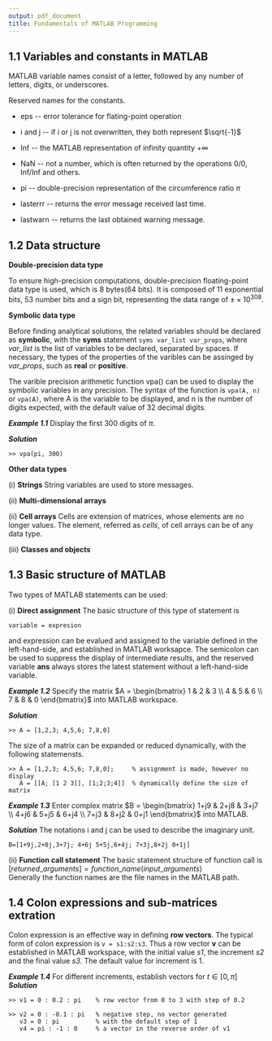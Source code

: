 ```yaml
---
output: pdf_document
title: Fundamentals of MATLAB Programming
---
```


## 1.1 Variables and constants in MATLAB
MATLAB variable names consist of a letter, followed by any number of letters, digits, or underscores.  

Reserved names for the constants.    
* eps -- error tolerance for flating-point operation  
 
* i and j -- if i or j is not overwritten, they both represent $\sqrt{-1}$

* Inf -- the MATLAB representation of infinity quantity $+\infty$

* NaN -- not a number, which is often returned by the operations 0/0, Inf/Inf and others.

* pi -- double-precision representation of the circumference ratio $\pi$

* lasterrr -- returns the error message received last time.

* lastwarn -- returns the last obtained warning message.

## 1.2 Data structure
**Double-precision data type**

To ensure high-precision computations, double-precision floating-point data type is used, which is 8 bytes(64 bits). It is composed of 11 exponential bits, 53 number bits and a sign bit, representing the data range of $\pm \times 10^{308}$.

**Symbolic data type**

Before finding analytical solutions, the related variables should be declared as **symbolic**, with the **syms** statement `syms var_list var_props`, where _var\_list_ is the list of variables to be declared, separated by spaces. If necessary, the types of the properties of the varibles can be assinged by _var\_props_, such as **real** or **positive**.

The varible precision arithmetic function vpa() can be used to display the symbolic variables in any precision. The syntax of the function is `vpa(A, n)` or `vpa(A)`, where A is the variable to be displayed, and n is the number of digits expected, with the default value of 32 decimal digits.

**_Example 1.1_** Display the first 300 digits of $\pi$.

**_Solution_**
```
>> vpa(pi, 300)
```

**Other data types**

(i) **Strings**  String variables are used to store messages.

(ii) **Multi-dimensional arrays** 

(ii) **Cell arrays** Cells are extension of matrices, whose elements are no longer values. The element, referred as _cells_, of cell arrays can be of any data type.

(iii) **Classes and objects** 

## 1.3 Basic structure of MATLAB

Two types of MATLAB statements can be used:

(i) **Direct assignment** The basic structure of this type of statement is 
```
variable = expresion
```
and expression can be evalued and assigned to the variable defined in the left-hand-side, and established in MATLAB worksapce. The semicolon can be used to suppress the display of intermediate results, and the reserved variable **ans** always stores the latest statement without a left-hand-side variable.

**_Example 1.2_** Specify the matrix $A = \begin{bmatrix}
 1 & 2 & 3 \\ 
 4 & 5 & 6 \\ 
 7 & 8 & 0
\end{bmatrix}$ into MATLAB workspace.

**_Solution_** 
```
>> A = [1,2,3; 4,5,6; 7,8,0]
```

The size of a matrix can be expanded or reduced dynamically, with the following statemensts.
```
>> A = [1,2,3; 4,5,6; 7,8,0];     % assignment is made, however no display
   A = [[A; [1 2 3]], [1;2;3;4]]  % dynamically define the size of matrix
```

**_Example 1.3_** Enter complex matrix $B = \begin{bmatrix}
 1+j9 & 2+j8 & 3+j7 \\ 
 4+j6 & 5+j5 & 6+j4 \\ 
 7+j3 & 8+j2 & 0+j1
\end{bmatrix}$ into MATLAB.

**_Solution_** The notations i and j can be used to describe the imaginary unit.
```
B=[1+9j,2+8j,3+7j; 4+6j 5+5j,6+4j; 7+3j,8+2j 0+1j]
```
(ii) **Function call statement**  The basic statement structure of function call is   
    $[returned\_arguments] = function\_name(input\_arguments)$    
Generally the function names are the file names in the MATLAB path.

## 1.4 Colon expressions and sub-matrices extration
Colon expression is an effective way in defining **row vectors**. The typical form of colon expression is `v = s1:s2:s3`. Thus a row vector **v** can be established in MATLAB workspace, with the initial value _s1_, the increment _s2_ and the final value _s3_. The default value for increment is 1.   

**_Example 1.4_** For different increments, establish vectors for $t \in \left [ 0, \pi \right ]$   
**_Solution_** 
```
>> v1 = 0 : 0.2 : pi    % row vector from 0 to 3 with step of 0.2

>> v2 = 0 : -0.1 : pi   % negative step, no vector generated
   v3 = 0 : pi          % with the default step of 1
   v4 = pi : -1 : 0     % a vector in the reverse order of v1
```
